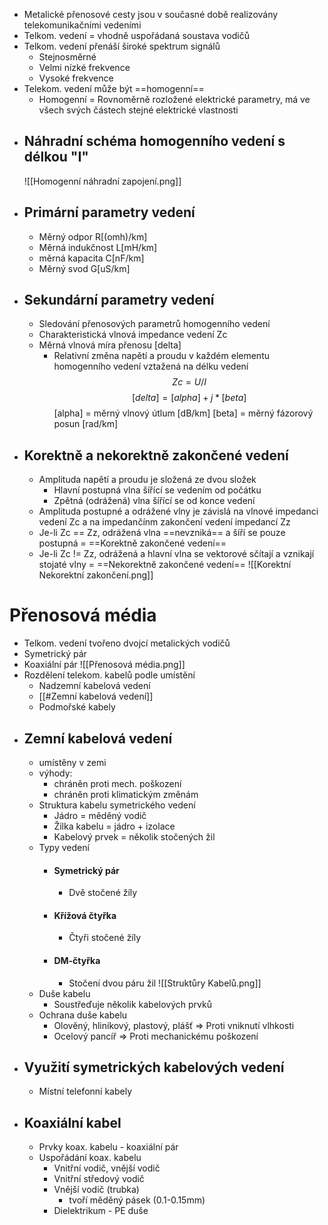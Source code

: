 - Metalické přenosové cesty jsou v současné době realizovány telekomunikačními vedeními
- Telkom. vedení = vhodně uspořádaná soustava vodičů
- Telkom. vedení přenáší široké spektrum signálů
	- Stejnosměrné
	- Velmi nízké frekvence
	- Vysoké frekvence
- Telekom. vedení může být ==homogenní==
	- Homogenní = Rovnoměrně rozložené elektrické parametry, má ve všech svých částech stejné elektrické vlastnosti
- ## Náhradní schéma homogenního vedení s délkou "I"
	![[Homogenní náhradní zapojení.png]]
- ## Primární parametry vedení
	- Měrný odpor R[(omh)/km]
	- Měrná indukčnost L[mH/km]
	- měrná kapacita C[nF/km]
	- Měrný svod G[uS/km]
- ## Sekundární parametry vedení
	- Sledování přenosových parametrů homogenního vedení
	- Charakteristická vlnová impedance vedení Zc
	- Měrná vlnová míra přenosu [delta]
		- Relativní změna napětí a proudu v každém elementu homogenního vedení vztažená na délku vedení
$$
	Zc = U/I
$$
$$
	[delta] = [alpha] + j*[beta]
$$
	[alpha] = měrný vlnový útlum [dB/km]
	[beta] = měrný fázorový posun [rad/km]
- ## Korektně a nekorektně zakončené vedení
	- Amplituda napětí a proudu je složená ze dvou složek
		- Hlavní postupná vlna šířící se vedením od počátku
		- Zpětná (odrážená) vlna šířící se od konce vedení
	- Amplituda postupné a odrážené vlny je závislá na vlnové impedanci vedení Zc a na impedančínm zakončení vedení impedancí Zz
	- Je-li Zc == Zz, odrážená vlna ==nevzniká== a šíří se pouze postupná = ==Korektně zakončené vedení==
	- Je-li Zc != Zz, odrážená a hlavní vlna se vektorové sčítají a vznikají stojaté vlny = ==Nekorektně zakončené vedení==
	![[Korektní Nekorektní zakončení.png]]
# Přenosová média
- Telkom. vedení tvořeno dvojcí metalických vodičů
- Symetrický pár
- Koaxiální pár
![[Přenosová média.png]]
- Rozdělení telekom. kabelů podle umístění
	- Nadzemní kabelová vedení
	- [[#Zemní kabelová vedení]]
	- Podmořské kabely
- ## Zemní kabelová vedení
	- umístěny v zemi
	- výhody:
		- chráněn proti mech. poškození
		- chráněn proti klimatickým změnám
	- Struktura kabelu symetrického vedení
		- Jádro = měděný vodič
		- Žilka kabelu = jádro + izolace
		- Kabelový prvek = několik stočených žil
	- Typy vedení
		 - #### Symetrický pár
			 - Dvě stočené žíly
		 - #### Křížová čtyřka
			 - Čtyři stočené žíly
		 - #### DM-čtyřka
			 - Stočení dvou páru žil
		![[Struktůry Kabelů.png]]
	 - Duše kabelu
		 - Soustřeďuje několik kabelových prvků
	 - Ochrana duše kabelu
		 - Olověný, hliníkový, plastový, plášť => Proti vniknutí vlhkosti
		 - Ocelový pancíř => Proti mechanickému poškození
 - ## Využití symetrických kabelových vedení
	 - Místní telefonní kabely
 - ## Koaxiální kabel
	 - Prvky koax. kabelu - koaxiální pár
	 - Uspořádání koax. kabelu
		 - Vnitřní vodič, vnější vodič
		 - Vnitřní středový vodič
		 - Vnější vodič (trubka)
			 - tvoří měděný pásek (0.1-0.15mm)
		 - Dielektrikum - PE duše
	
	